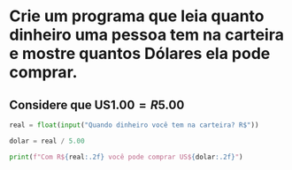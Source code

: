 # Crie um programa que leia quanto dinheiro uma pessoa tem na carteira e mostre quantos Dólares ela pode comprar.

## Considere que US$1.00 = R$5.00

```py
real = float(input("Quando dinheiro você tem na carteira? R$"))

dolar = real / 5.00

print(f"Com R${real:.2f} você pode comprar US${dolar:.2f}")
```